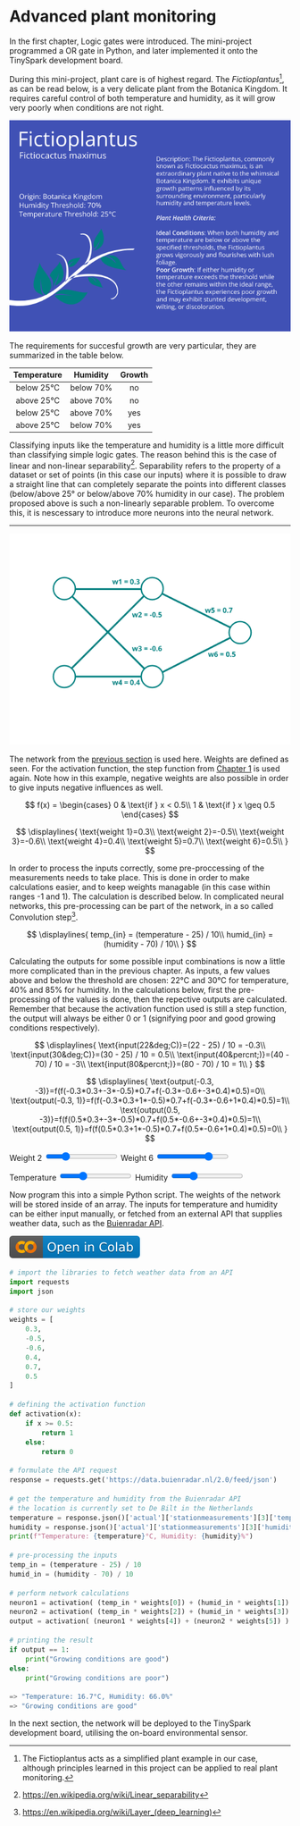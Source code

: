 # Advanced plant monitoring

In the first chapter, Logic gates were introduced. The mini-project programmed a OR gate in Python, and later implemented it onto the TinySpark development board.

During this mini-project, plant care is of highest regard. The _Fictioplantus_[^1], as can be read below, is a very delicate plant from the Botanica Kingdom. It requires careful control of both temperature and humidity, as it will grow very poorly when conditions are not right.

![Fictionplantus, plant passport](../assets/images/plant.png)

The requirements for succesful growth are very particular, they are summarized in the table below.

**Temperature**|**Humidity**|**Growth**
:-----:|:-----:|:-----:
below 25&deg;C|below 70&percnt;|no
above 25&deg;C|above 70&percnt;|no
below 25&deg;C|above 70&percnt;|yes
above 25&deg;C|below 70&percnt;|yes

[^1]:The Fictioplantus acts as a simplified plant example in our case, although principles learned in this project can be applied to real plant monitoring.

Classifying inputs like the temperature and humidity is a little more difficult than classifying simple logic gates. The reason behind this is the case of linear and non-linear separability[^2]. Separability refers to the property of a dataset or set of points (in this case our inputs) where it is possible to draw a straight line that can completely separate the points into different classes (below/above 25&deg; or below/above 70% humidity in our case). The problem proposed above is such a non-linearly separable problem. To overcome this, it is nescessary to introduce more neurons into the neural network.

[^2]:<https://en.wikipedia.org/wiki/Linear_separability>

---

![FCNN with weights](../assets/images/nn_2-2-1_weights.png)

The network from the [previous section](network_connections.md) is used here. Weights are defined as seen. For the activation function, the step function from [Chapter 1](../chapter1/logic_gates.md) is used again. Note how in this example, negative weights are also possible in order to give inputs negative influences as well.

$$ 
f(x) =
\begin{cases} 
      0 & \text{if } x < 0.5\\
     1 & \text{if } x \geq  0.5
\end{cases}
$$

$$
\displaylines{
\text{weight 1}=0.3\\
\text{weight 2}=-0.5\\
\text{weight 3}=-0.6\\
\text{weight 4}=0.4\\
\text{weight 5}=0.7\\
\text{weight 6}=0.5\\
}
$$

In order to process the inputs correctly, some pre-proccessing of the measurements needs to take place. This is done in order to make calculations easier, and to keep weights managable (in this case within ranges -1 and 1). The calculation is described below. In complicated neural networks, this pre-processing can be part of the network, in a so called Convolution step[^3].

$$
\displaylines{
temp_{in} = (temperature - 25) / 10\\
humid_{in} = (humidity - 70) / 10\\
}
$$

[^3]:<https://en.wikipedia.org/wiki/Layer_(deep_learning)>

Calculating the outputs for some possible input combinations is now a little more complicated than in the previous chapter. As inputs, a few values above and below the threshold are chosen: $22$&deg;C and $30$&deg;C for temperature, $40$&percnt; and $85$&percnt; for humidity. In the calculations below, first the pre-processing of the values is done, then the repective outputs are calculated. Remember that because the activation function used is still a step function, the output will always be either $0$ or $1$ (signifying poor and good growing conditions respectively).

$$
\displaylines{
\text{input(22&deg;C)}=(22 - 25) / 10 = -0.3\\
\text{input(30&deg;C)}=(30 - 25) / 10 = 0.5\\
\text{input(40&percnt;)}=(40 - 70) / 10 = -3\\
\text{input(80&percnt;)}=(80 - 70) / 10 = 1\\
}
$$

$$
\displaylines{
\text{output(-0.3, -3)}=f(f(-0.3*0.3+-3*-0.5)*0.7+f(-0.3*-0.6+-3*0.4)*0.5)=0\\
\text{output(-0.3, 1)}=f(f(-0.3*0.3+1*-0.5)*0.7+f(-0.3*-0.6+1*0.4)*0.5)=1\\
\text{output(0.5, -3)}=f(f(0.5*0.3+-3*-0.5)*0.7+f(0.5*-0.6+-3*0.4)*0.5)=1\\
\text{output(0.5, 1)}=f(f(0.5*0.3+1*-0.5)*0.7+f(0.5*-0.6+1*0.4)*0.5)=0\\
}
$$

<script src="https://cdnjs.cloudflare.com/ajax/libs/p5.js/1.6.0/p5.js"></script>
<script>
let img;

function preload() {
    img = loadImage('https://j-siderius.github.io/TinySpark/assets/images/nn_2-2-1.png')
}

let slider1;
let weights = [
  0.3,
  -0.5,
  -0.6,
  0.4,
  0.7,
  0.5
];
  
function setup() {
  const canvas = createCanvas(600, 400);
  canvas.parent('sketch-holder');

  slider2 = select('#weight2')
  slider6 = select('#weight6')
  
  sliderT = select('#temp')
  sliderH = select('#humid')
}

function draw() {
  background(220);

  image(img, -50, -30)
  
  weights[1] = slider2.value();
  weights[5] = slider6.value();
  
  temperature = sliderT.value();
  humidity = sliderH.value();
  
  fill(0, 102, 153);
  textSize(18);
  text('w1 = '+ weights[0], 175, 80);
  text('w2 = '+ weights[1], 225, 160);
  text('w3 = '+ weights[2], 225, 230);
  text('w4 = '+ weights[3], 175, 320);
  text('w5 = '+ weights[4], 400, 150);
  text('w6 = '+ weights[5], 400, 250);
  
  text('Temperature: ' + temperature + 'C', 50, 30)
  text('Humidity: ' + humidity + '%', 225, 30)
  
  let hidden1 = (((temperature-25)/10)*weights[0] + ((humidity-70)/10)*weights[1])>=0.5 ? 1 : 0
  let hidden2 = (((temperature-25)/10)*weights[2] + ((humidity-70)/10)*weights[3])>=0.5 ? 1 : 0
  let output = ((hidden1)*weights[3] + (hidden2)*weights[4])>=0.5 ? 1 : 0
  
  text('Output: ' + output, 510, 200)
}
</script>
<div>
    <div id="sketch-holder"></div>
    <label for="weight2">Weight 2</label>
    <input type="range" id="weight2" name="weight2" min="-1" max="1" value="-0.5" step="0.1">
  <label for="weight6">Weight 6</label>
    <input type="range" id="weight6" name="weight6" min="-1" max="1" value="0.5" step="0.1">
  
  <label for="temp">Temperature</label>
    <input type="range" id="temp" name="temp" min="20" max="30" value="23" step="1">
  <label for="humid">Humidity</label>
    <input type="range" id="humid" name="humid" min="20" max="90" value="40" step="5">
</div>

<!-- TODO: add tweaking of weights calculation -->

<!-- Now the inputs $1,1$ give the incorrect output of $1$, so again the weights need to be tweaked. Compared to the neuron in the last chapter, tweaking becomes more complicated in this network. Breaking down the calculation into small steps to see where the error occurs is a good way to start. -->

<!-- $$
\displaylines{
\text{output_hidden1}=f(1*0.2+1*0.3)=f(0.5)=1\\
\text{output_hidden2}=f(1*0.5+1*0.6)=f(1.1)=1\\
\text{output}=f(1*-0.4+1*0.9)=f(0.5)=1\\
}
$$ -->

<!-- To ensure the correct output of $0$, the output neuron calculation for needs to result in a value less than $0.5$ (as our activation-function $f(x)$ steps at $0.5$). If the weight $-0.4$ is tweaked to a value of $-0.5$, the activation function will not output $1$ anymore, since the result of the sum is $(1*-0.4 + 1*0.9)=0.4$. -->

Now program this into a simple Python script. The weights of the network will be stored inside of an array. The inputs for temperature and humidity can be either input manually, or fetched from an external API that supplies weather data, such as the [Buienradar API](https://www.buienradar.nl/overbuienradar/gratis-weerdata).

[![Open In Colab](../assets/images/colab-badge.svg)](https://colab.research.google.com/drive/1n0ICeDesHq-a74yKYkdi2NV9295TgGCH#scrollTo=kK0VsuHfyz7M)

```python title="plant_monitoring.py"
# import the libraries to fetch weather data from an API
import requests
import json

# store our weights
weights = [
    0.3,
    -0.5,
    -0.6,
    0.4,
    0.7,
    0.5
]

# defining the activation function
def activation(x):
    if x >= 0.5:
        return 1
    else:
        return 0

# formulate the API request
response = requests.get('https://data.buienradar.nl/2.0/feed/json')

# get the temperature and humidity from the Buienradar API
# the location is currently set to De Bilt in the Netherlands
temperature = response.json()['actual']['stationmeasurements'][3]['temperature']
humidity = response.json()['actual']['stationmeasurements'][3]['humidity']
print(f"Temperature: {temperature}°C, Humidity: {humidity}%")

# pre-processing the inputs
temp_in = (temperature - 25) / 10
humid_in = (humidity - 70) / 10

# perform network calculations
neuron1 = activation( (temp_in * weights[0]) + (humid_in * weights[1]) )
neuron2 = activation( (temp_in * weights[2]) + (humid_in * weights[3]) )
output = activation( (neuron1 * weights[4]) + (neuron2 * weights[5]) )

# printing the result
if output == 1:
    print("Growing conditions are good")
else:
    print("Growing conditions are poor")

=> "Temperature: 16.7°C, Humidity: 66.0%"
=> "Growing conditions are good"
```

In the next section, the network will be deployed to the TinySpark development board, utilising the on-board environmental sensor.